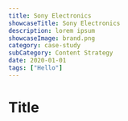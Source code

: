 ```yaml
---
title: Sony Electronics
showcaseTitle: Sony Electronics
description: lorem ipsum
showcaseImage: brand.png
category: case-study
subCategory: Content Strategy
date: 2020-01-01
tags: ["Hello"]
---
```


# Title

